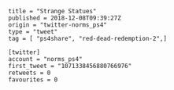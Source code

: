 ```
title = "Strange Statues"
published = 2018-12-08T09:39:27Z
origin = "twitter-norms_ps4"
type = "tweet"
tag = [ "ps4share", "red-dead-redemption-2",]

[twitter]
account = "norms_ps4"
first_tweet = "1071338456880766976"
retweets = 0
favourites = 0
```

<p class='image'><img src='https://mnf.m17s.net/2018/12/08/Dt4opZ5W0AENsE2.jpg' alt=''></p>

